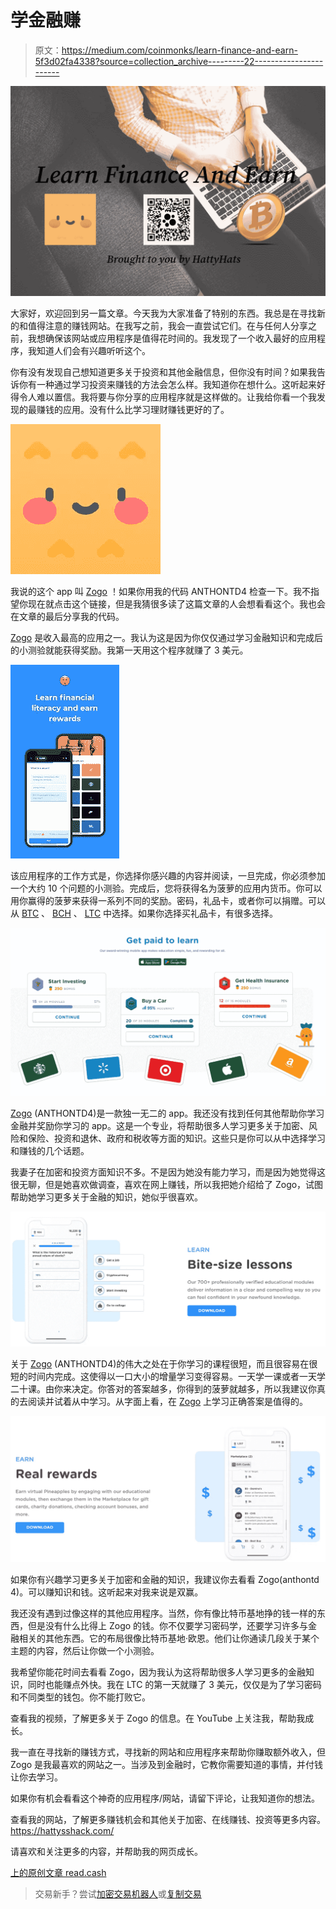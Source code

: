 # 学金融赚

> 原文：<https://medium.com/coinmonks/learn-finance-and-earn-5f3d02fa4338?source=collection_archive---------22----------------------->

![](img/3d88de870bc8c97ab081a4262176b52e.png)

大家好，欢迎回到另一篇文章。今天我为大家准备了特别的东西。我总是在寻找新的和值得注意的赚钱网站。在我写之前，我会一直尝试它们。在与任何人分享之前，我想确保该网站或应用程序是值得花时间的。我发现了一个收入最好的应用程序，我知道人们会有兴趣听听这个。

你有没有发现自己想知道更多关于投资和其他金融信息，但你没有时间？如果我告诉你有一种通过学习投资来赚钱的方法会怎么样。我知道你在想什么。这听起来好得令人难以置信。我将要与你分享的应用程序就是这样做的。让我给你看一个我发现的最赚钱的应用。没有什么比学习理财赚钱更好的了。

![](img/e987dba25b1632a69d04c2d09db67cd6.png)

我说的这个 app 叫 [Zogo](https://zogo.app.link/uIQFDj35Orb) ！如果你用我的代码 ANTHONTD4 检查一下。我不指望你现在就点击这个链接，但是我猜很多读了这篇文章的人会想看看这个。我也会在文章的最后分享我的代码。

[Zogo](https://zogo.app.link/uIQFDj35Orb) 是收入最高的应用之一。我认为这是因为你仅仅通过学习金融知识和完成后的小测验就能获得奖励。我第一天用这个程序就赚了 3 美元。

![](img/0b23c6035b68c21cdc36e7a86faef378.png)

该应用程序的工作方式是，你选择你感兴趣的内容并阅读，一旦完成，你必须参加一个大约 10 个问题的小测验。完成后，您将获得名为菠萝的应用内货币。你可以用你赢得的菠萝来获得一系列不同的奖励。密码，礼品卡，或者你可以捐赠。可以从 [BTC](https://coinmarketcap.com/currencies/bitcoin/) 、 [BCH](https://coinmarketcap.com/currencies/bitcoin-cash/) 、 [LTC](https://coinmarketcap.com/currencies/litecoin/) 中选择。如果你选择买礼品卡，有很多选择。

![](img/dd212ed40fb7b3471d716ce1b72ee082.png)

[Zogo](https://zogo.app.link/uIQFDj35Orb) (ANTHONTD4)是一款独一无二的 app。我还没有找到任何其他帮助你学习金融并奖励你学习的 app。这是一个专业，将帮助很多人学习更多关于加密、风险和保险、投资和退休、政府和税收等方面的知识。这些只是你可以从中选择学习和赚钱的几个话题。

我妻子在加密和投资方面知识不多。不是因为她没有能力学习，而是因为她觉得这很无聊，但是她喜欢做调查，喜欢在网上赚钱，所以我把她介绍给了 Zogo，试图帮助她学习更多关于金融的知识，她似乎很喜欢。

![](img/b3488b924e92da6487bf68b56a0a0247.png)

关于 [Zogo](https://zogo.app.link/uIQFDj35Orb) (ANTHONTD4)的伟大之处在于你学习的课程很短，而且很容易在很短的时间内完成。这使得以一口大小的增量学习变得容易。一天学一课或者一天学二十课。由你来决定。你答对的答案越多，你得到的菠萝就越多，所以我建议你真的去阅读并试着从中学习。从字面上看，在 [Zogo](https://zogo.app.link/uIQFDj35Orb) 上学习正确答案是值得的。

![](img/077d5c697d6546a25f1e9538db563bb4.png)

如果你有兴趣学习更多关于加密和金融的知识，我建议你去看看 Zogo(anthontd 4)。可以赚知识和钱。这听起来对我来说是双赢。

我还没有遇到过像这样的其他应用程序。当然，你有像比特币基地挣的钱一样的东西，但是没有什么比得上 Zogo 的钱。你不仅要学习密码学，还要学习许多与金融相关的其他东西。它的布局很像比特币基地·欧恩。他们让你通读几段关于某个主题的内容，然后让你做一个小测验。

我希望你能花时间去看看 Zogo，因为我认为这将帮助很多人学习更多的金融知识，同时也能赚点外快。我在 LTC 的第一天就赚了 3 美元，仅仅是为了学习密码和不同类型的钱包。你不能打败它。

查看我的视频，了解更多关于 Zogo 的信息。在 YouTube 上关注我，帮助我成长。

我一直在寻找新的赚钱方式，寻找新的网站和应用程序来帮助你赚取额外收入，但 Zogo 是我最喜欢的网站之一。当涉及到金融时，它教你需要知道的事情，并付钱让你去学习。

如果你有机会看看这个神奇的应用程序/网站，请留下评论，让我知道你的想法。

查看我的网站，了解更多赚钱机会和其他关于加密、在线赚钱、投资等更多内容。https://hattysshack.com/

请喜欢和关注更多的内容，并帮助我的网页成长。

[上的原创文章 read.cash](https://read.cash/@HattyHats/learn-finance-and-earn-f49a46b4)

> 交易新手？尝试[加密交易机器人](/coinmonks/crypto-trading-bot-c2ffce8acb2a)或[复制交易](/coinmonks/top-10-crypto-copy-trading-platforms-for-beginners-d0c37c7d698c)
